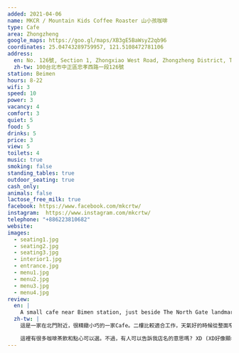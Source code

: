 ```yaml
---
added: 2021-04-06
name: MKCR / Mountain Kids Coffee Roaster 山小孩咖啡
type: Cafe
area: Zhongzheng
google_maps: https://goo.gl/maps/XB3gE5BaWsyZ2qb96
coordinates: 25.04743289759957, 121.5108472781106
address:
  en: No. 126號, Section 1, Zhongxiao West Road, Zhongzheng District, Taipei City, 100
  zh-tw: 100台北市中正區忠孝西路一段126號
station: Beimen
hours: 8-22
wifi: 3
speed: 10
power: 3
vacancy: 4
comfort: 3
quiet: 5
food: 5
drinks: 5
price: 3
view: 5
toilets: 4
music: true
smoking: false
standing_tables: true
outdoor_seating: true
cash_only: 
animals: false
lactose_free_milk: true
facebook: https://www.facebook.com/mkcrtw/
instagram:  https://www.instagram.com/mkcrtw/
telephone: "+886223810682"
website: 
images:
  - seating1.jpg
  - seating2.jpg
  - seating3.jpg
  - interior1.jpg
  - entrance.jpg
  - menu1.jpg
  - menu2.jpg
  - menu3.jpg
  - menu4.jpg
review:
  en: |
    A small cafe near Bimen station, just beside The North Gate landmark. If you want to stay and work, be sure to go to the second floor, which is bright with lots of natural light. Clean, minimal interior. I especially like the large worktable, and the counter seats overlooking the street. Plenty of coffee, tea, and desserts on offer!
  zh-tw: |
    這是一家在北門附近，很精緻小巧的一家Cafe。二樓比較適合工作，天氣好的時候從整面窄窗透進來的光源會讓人感到幸福，午後一整面白牆刷過的陰影方便提醒人時光飛逝，要趕快收心。我特別喜歡這張工作桌，以及靠窗緣的位置，可以眺望街景。

    這裡有很多咖啡茶飲和點心可以選。不過，有人可以告訴我店名的意思嗎? XD (XD好像顯老了)
---
```

